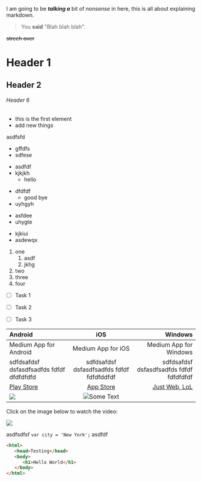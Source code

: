 I am going to be __*talking a*__ bit of *nonsense* in here, this is all about explaining markdown.

> You **said** "Blah blah blah".

~~strech over~~

# Header 1

## Header 2

###### Header 6

- this is the first element
- add new things

asdfsfd

+ gffdfs
+ sdfese

- asdfdf
- kjkjkh
   - hello
* dfdfdf
   + good bye
* uyhgyh
+ asfdee
+ uhygte
- kjkiui
- asdewqx

1. one
   1. asdf
   2. jkhg
2. two
3. three
3245. four

- [ ] Task 1
+ [ ] Task 2
* [ ] Task 3

Android | iOS | Windows
:------- | :----: | ---:
Medium App for Android | Medium App for iOS | Medium App for Windows
sdfdsafdsf dsfasdfsadfds fdfdf dfdfdfdfd | sdfdsafdsf dsfasdfsadfds fdfdf fdfdfddfdf | sdfdsafdsf dsfasdfsadfds fdfdf fdfdfdfdf
[Play Store](https://play.google.com/store/apps/details?id=com.medium.reader) | [App Store](https://apps.apple.com/us/app/medium/id828256236) | [Just Web, LoL](https://medium.com)
![](android.png) | ![](ios.png "Some Text") |

Click on the image below to watch the video:

[![](https://img.youtube.com/vi/3bt7u5rV__Y/maxresdefault.jpg)](https://youtu.be/3bt7u5rV__Y)

asdfsdfsf `var city = 'New York';` asdfdf

``` html
<html>
   <head>Testing</head>
   <body>
      <h1>Hello World</h1>
   </body>
</html>
```
